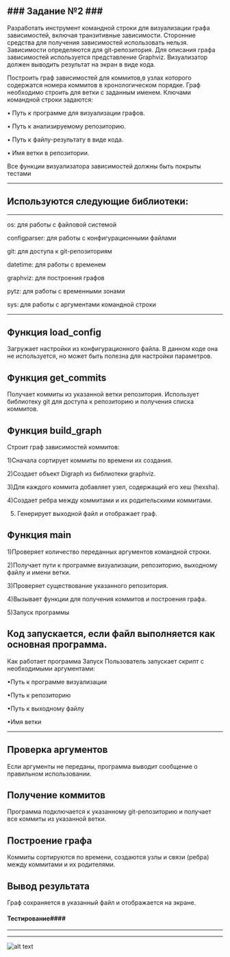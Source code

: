 ###﻿ Задание №2 ###
-------------------------------------------------------------------------------------------------------------------
 
Разработать инструмент командной строки для визуализации графа 
зависимостей, включая транзитивные зависимости. Сторонние средства для 
получения зависимостей использовать нельзя. 
Зависимости определяются для git-репозитория. Для описания графа 
зависимостей используется представление Graphviz. Визуализатор должен 
выводить результат на экран в виде кода.

Построить граф зависимостей для коммитов,в узлах которого содержатся номера коммитов в хронологическом порядке.
Граф необходимо строить для ветки с заданным именем.
Ключами командной строки задаются:

• Путь к программе для визуализации графов.

• Путь к анализируемому репозиторию. 

• Путь к файлу-результату в виде кода.

• Имя ветки в репозитории.

Все функции визуализатора зависимостей должны быть покрыты тестами

-----------------------------------------------------------------------------------------------------------------------
## Используются следующие библиотеки:
-----------------------------------------------------------------------------------------------------------------------
os: для работы с файловой системой

configparser: для работы с конфигурационными файлами

git: для доступа к git-репозиториям

datetime: для работы с временем

graphviz: для построения графов

pytz: для работы с временными зонами

sys: для работы с аргументами командной строки

-----------------------------------------------------------------------------------------------------------------------
## Функция load_config
Загружает настройки из конфигурационного файла. В данном коде она не используется, но может быть полезна для настройки параметров.

## Функция get_commits
Получает коммиты из указанной ветки репозитория. Использует библиотеку git для доступа к репозиторию и получения списка коммитов.

## Функция build_graph
Строит граф зависимостей коммитов:

1)Сначала сортирует коммиты по времени их создания.

2)Создает объект Digraph из библиотеки graphviz.

3)Для каждого коммита добавляет узел, содержащий его хеш (hexsha).

4)Создает ребра между коммитами и их родительскими коммитами.

5) Генерирует выходной файл и отображает граф.


## Функция main
1)Проверяет количество переданных аргументов командной строки.

2)Получает пути к программе визуализации, репозиторию, выходному файлу и имени ветки.

3)Проверяет существование указанного репозитория.

4)Вызывает функции для получения коммитов и построения графа.

5)Запуск программы

Код запускается, если файл выполняется как основная программа.
-----------------------------------------------------------------------------------------------------------------------
Как работает программа
Запуск
Пользователь запускает скрипт с необходимыми аргументами:

•Путь к программе визуализации

•Путь к репозиторию

•Путь к выходному файлу

•Имя ветки

-----------------------------------------------------------------------------------------------------------------------

## Проверка аргументов
Если аргументы не переданы, программа выводит сообщение о правильном использовании.

## Получение коммитов
Программа подключается к указанному git-репозиторию и получает все коммиты из указанной ветки.

## Построение графа
Коммиты сортируются по времени, создаются узлы и связи (ребра) между коммитами и их родителями.

## Вывод результата
Граф сохраняется в указанный файл и отображается на экране.

#### Тестирование####
-----------------------------------------------------------------------------------------------------------------------
-----------------------------------------------------------------------------------------------------------------------
![alt text](http://image.png)

